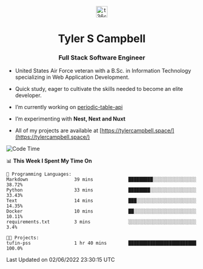 <p align="center">
<a href="https://www.linkedin.com/in/t36campbell" target="blank"><img align="center" src="https://ik.imagekit.io/t36campbell/Portfolio/linkedin.png.original_m8bbGgPh6.png" alt="t36campbell" height="30" width="30" /></a>
</p>
<h1 align="center">Tyler S Campbell</h1>
<h3 align="center">Full Stack Software Engineer</h3>

* United States Air Force veteran with a B.Sc. in Information Technology specializing in Web Application Development. 

* Quick study, eager to cultivate the skills needed to become an elite developer.

* I’m currently working on [periodic-table-api](https://github.com/t36campbell/periodic-table-api)

* I’m experimenting with **Nest, Next and Nuxt**

* All of my projects are available at [https://tylercampbell.space/](https://tylercampbell.space/)

<!--START_SECTION:waka-->
![Code Time](http://img.shields.io/badge/Code%20Time-1%2C641%20hrs%2028%20mins-blue)

📊 **This Week I Spent My Time On** 

```text
💬 Programming Languages: 
Markdown                 39 mins             █████████░░░░░░░░░░░░░░░░   38.72% 
Python                   33 mins             ████████░░░░░░░░░░░░░░░░░   33.43% 
Text                     14 mins             ███░░░░░░░░░░░░░░░░░░░░░░   14.35% 
Docker                   10 mins             ██░░░░░░░░░░░░░░░░░░░░░░░   10.11% 
requirements.txt         3 mins              ░░░░░░░░░░░░░░░░░░░░░░░░░   3.4%

🐱‍💻 Projects: 
tufin-pss                1 hr 40 mins        █████████████████████████   100.0%

```


 Last Updated on 02/06/2022 23:30:15 UTC
<!--END_SECTION:waka-->
